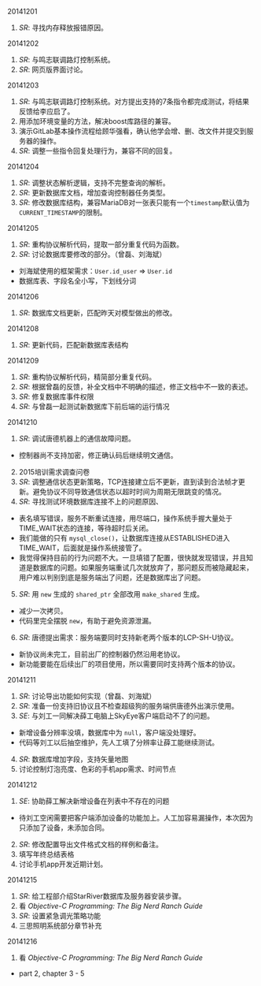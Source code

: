 20141201

1. *SR*: 寻找内存释放报错原因。

20141202

1. *SR*: 与鸣志联调路灯控制系统。
2. *SR*: 网页版界面讨论。

20141203

1. *SR*: 与鸣志联调路灯控制系统。对方提出支持的7条指令都完成测试，将结果反馈给李应启了。
2. 用添加环境变量的方法，解决boost库路径的兼容。
3. 演示GitLab基本操作流程给顾华强看，确认他学会增、删、改文件并提交到服务器的操作。
4. *SR*: 调整一些指令回复处理行为，兼容不同的回复。

20141204

1. *SR*: 调整状态解析逻辑，支持不完整查询的解析。
2. *SR*: 更新数据库文档，增加查询控制器任务类型。
3. *SR*: 修改数据库结构，兼容MariaDB对一张表只能有一个`timestamp`默认值为`CURRENT_TIMESTAMP`的限制。

20141205

1. *SR*: 重构协议解析代码，提取一部分重复代码为函数。
2. *SR*: 讨论数据库要修改的部分。（曾磊、刘海斌）
  - 刘海斌使用的框架需求：`User.id_user` => `User.id`
  - 数据库表、字段名全小写，下划线分词

20141206

1. *SR*: 数据库文档更新，匹配昨天对模型做出的修改。

20141208

1. *SR*: 更新代码，匹配新数据库表结构

20141209

1. *SR*: 重构协议解析代码，精简部分重复代码。
2. *SR*: 根据曾磊的反馈，补全文档中不明确的描述，修正文档中不一致的表述。
3. *SR*: 修复数据库事件权限
4. *SR*: 与曾磊一起测试新数据库下前后端的运行情况

20141210

1. *SR*: 调试唐德机器上的通信故障问题。
  - 控制器尚不支持加密，修正确认码后继续明文通信。
2. 2015培训需求调查问卷
3. *SR*: 调整通信状态更新策略，TCP连接建立后不更新，直到读到合法帧才更新。避免协议不同导致通信状态以超时时间为周期无限跳变的情况。
4. *SR*: 寻找测试环境数据库连接不上的问题原因、
  - 表名填写错误，服务不断重试连接，用尽端口，操作系统手握大量处于TIME_WAIT状态的连接，等待超时后关闭。
  - 我们能做的只有 `mysql_close()`，让数据库连接从ESTABLISHED进入TIME_WAIT，后面就是操作系统接管了。
  - 我觉得保持目前的行为问题不大。一旦填错了配置，很快就发现错误，并且知道是数据库的问题。如果服务端重试几次就放弃了，那问题反而被隐藏起来，用户难以判别到底是服务端出了问题，还是数据库出了问题。
5. *SR*: 用 `new` 生成的 `shared_ptr` 全部改用 `make_shared` 生成。
  - 减少一次拷贝。
  - 代码里完全摆脱 `new`，有助于避免资源泄漏。
6. *SR*: 唐德提出需求：服务端要同时支持新老两个版本的LCP-SH-U协议。
  - 新协议尚未完工，目前出厂的控制器仍然沿用老协议。
  - 新功能要能在后续出厂的项目使用，所以需要同时支持两个版本的协议。

20141211

1. *SR*: 讨论导出功能如何实现（曾磊、刘海斌）
2. *SR*: 准备一份支持旧协议且不检查超级狗的服务端供唐德外出演示使用。
3. *SE*: 与刘工一同解决薛工电脑上SkyEye客户端启动不了的问题。
  - 新增设备分辨率没填，数据库中为 `null`，客户端没处理好。
  - 代码等刘工以后抽空维护，先人工填了分辨率让薛工能继续测试。
4. *SR*: 数据库增加字段，支持矢量地图
5. 讨论控制灯泡亮度、色彩的手机app需求、时间节点

20141212

1. *SE*: 协助薛工解决新增设备在列表中不存在的问题
  - 待刘工空闲需要把客户端添加设备的功能加上。人工加容易漏操作，本次因为只添加了设备，未添加合同。
2. *SR*: 修改配置导出文件格式文档的样例和备注。
3. 填写年终总结表格
4. 讨论手机app开发近期计划。

20141215

1. *SR*: 给工程部介绍StarRiver数据库及服务器安装步骤。
2. 看 *Objective-C Programming: The Big Nerd Ranch Guide*
3. *SR*: 设置紧急调光策略功能
4. 三思照明系统部分章节补充

20141216

1. 看 *Objective-C Programming: The Big Nerd Ranch Guide*
  - part 2, chapter 3 - 5

[//]: # (comment)
